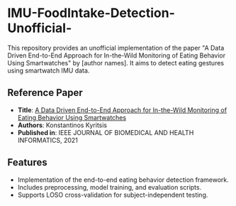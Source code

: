 # IMU-FoodIntake-Detection-Unofficial-
This repository provides an unofficial implementation of the paper "A Data Driven End-to-End Approach for In-the-Wild Monitoring of Eating Behavior Using Smartwatches" by [author names]. It aims to detect eating gestures using smartwatch IMU data.

## Reference Paper
- **Title**: [A Data Driven End-to-End Approach for In-the-Wild Monitoring of Eating Behavior Using Smartwatches](https://ieeexplore.ieee.org/document/9056472)  
- **Authors**: Konstantinos Kyritsis
- **Published in**: IEEE JOURNAL OF BIOMEDICAL AND HEALTH INFORMATICS, 2021

## Features
- Implementation of the end-to-end eating behavior detection framework.
- Includes preprocessing, model training, and evaluation scripts.
- Supports LOSO cross-validation for subject-independent testing.
